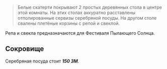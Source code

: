 > Белые скатерти покрывают 2 простых деревянных стола в центре этой комнаты. На этих столах аккуратно расставлены отполированные сервизы серебряной посуды. На другом столе свалены плетёные корзины с репой и свеклой.

Репа и свекла предназначаются для Фестиваля Пылающего Солнца.

## Сокровище

Серебряная посуда стоит ***150 ЗМ***.